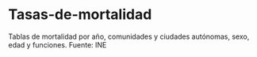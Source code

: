 # Tasas-de-mortalidad
Tablas de mortalidad por año, comunidades y ciudades autónomas, sexo, edad y funciones. Fuente: INE
